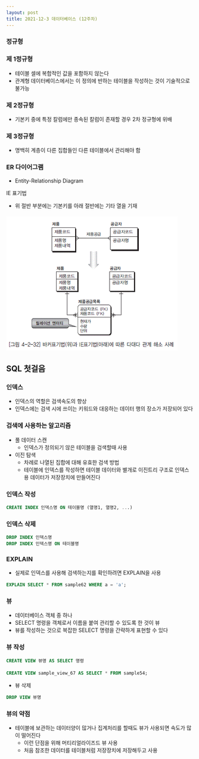 ```yaml
---
layout: post
title: 2021-12-3 데이터베이스 (12주차)
---
```


### 정규형

### 제 1정규형

- 테이블 셀에 복합적인 값을 포함하지 않는다
- 관계형 데이터베이스에서는 이 정의에 반하는 테이블을 작성하는 것이 기술적으로 불가능

### 제 2정규형

- 기본키 중에 특정 칼럼에만 종속된 칼럼이 존재할 경우 2차 정규형에 위배

### 제 3정규형

- 명백히 계층이 다른 집합들인 다른 테이블에서 관리해야 함

### ER 다이어그램

- Entity-Relationship Diagram

IE 표기법

- 위 절반 부분에는 기본키를 아래 절반에는 기타 열을 기재

![image](https://github.com/POL6463/POL6463.github.io/blob/master/images/db_week12/image0.png?raw=true)

## SQL 첫걸음

### 인덱스

- 인덱스의 역할은 검색속도의 향상
- 인덱스에는 검색 시에 쓰이는 키워드와 대응하는 데이터 행의 장소가 저장되어 있다

### 검색에 사용하는 알고리즘

- 풀 데이터 스캔
    - 인덱스가 정의되기 않은 테이블을 검색할때 사용
- 이진 탐색
    - 차례로 나열된 집합에 대해 유효한 검색 방법
    - 테이블에 인덱스를 작성하면 테이블 데이터와 별개로 이진트리 구조로 인덱스용 데이터가 저장장치에 만들어진다

### 인덱스 작성

```sql
CREATE INDEX 인덱스명 ON 테이블명 (열명1, 열명2, ...)
```

### 인덱스 삭제

```sql
DROP INDEX 인덱스명
DROP INDEX 인덱스명 ON 테이블명
```

### EXPLAIN

- 실제로 인덱스를 사용해 검색하는지를 확인하려면 EXPLAIN을 사용

```sql
EXPLAIN SELECT * FROM sample62 WHERE a = 'a';
```

### 뷰

- 데이터베이스 객체 중 하나
- SELECT 명령을 객체로서 이름을 붙여 관리할 수 있도록 한 것이 뷰
- 뷰를 작성하는 것으로 복잡한 SELECT 명령을 간략하게 표현할 수 있다

### 뷰 작성

```sql
CREATE VIEW 뷰명 AS SELECT 명령

CREATE VIEW sample_view_67 AS SELECT * FROM sample54;
```

- 뷰 삭제

```sql
DROP VIEW 뷰명
```

### 뷰의 약점

- 테이블에 보관하는 데이터양이 많거나 집계처리를 할때도 뷰가 사용되면 속도가 많이 떨어진다
    - 이런 단점을 위해 머티리얼라이즈드 뷰 사용
    - 처음 참조한 데이터를 테이블처럼 저장장치에 저장해두고 사용